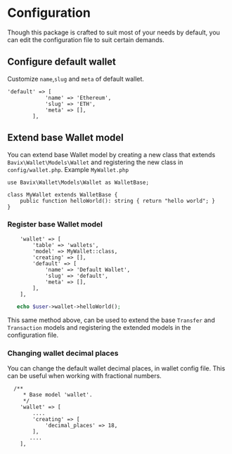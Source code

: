 # Configuration
Though this package is crafted to suit most of your needs by default, you can edit the configuration file to suit certain demands.

## Configure default wallet
Customize `name`,`slug` and `meta` of default wallet.

```php[config/wallet.php]
'default' => [
            'name' => 'Ethereum',
            'slug' => 'ETH',
            'meta' => [],
        ],
```
## Extend base Wallet model
You can extend base Wallet model by creating a new class that extends `Bavix\Wallet\Models\Wallet` and registering the new class in `config/wallet.php`.
Example `MyWallet.php`

```php[App/Models/MyWallet.php]
use Bavix\Wallet\Models\Wallet as WalletBase;

class MyWallet extends WalletBase {
    public function helloWorld(): string { return "hello world"; }
}
```
### Register base Wallet model

```php[config/wallet.php]
    'wallet' => [
        'table' => 'wallets',
        'model' => MyWallet::class,
        'creating' => [],
        'default' => [
            'name' => 'Default Wallet',
            'slug' => 'default',
            'meta' => [],
        ],
    ],
```
```php
   echo $user->wallet->helloWorld();
```
This same method above, can be used to extend the base `Transfer` and `Transaction` models and registering the extended models in the configuration file.
### Changing wallet decimal places

You can change the default wallet decimal places, in wallet config file. This can be useful when working with fractional numbers.

```php[config/wallet.php]
  /**
     * Base model 'wallet'.
     */
    'wallet' => [
        ....
        'creating' => [
            'decimal_places' => 18,
        ],
       ....
    ],
```

